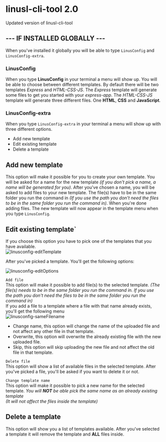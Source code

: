 # linusl-cli-tool 2.0
Updated version of linusl-cli-tool


## --- IF INSTALLED GLOBALLY --- 
When you've installed it globally you will be able to type ```LinusConfig``` and ```LinusConfig-extra```.

### LinusConfig
When you type **LinusConfig** in your terminal a menu will show up. You will be able to choose between different templates. By default there will be two templates *Express* and *HTML-CSS-JS*.
The *Express* template will generate some files to get you started with your *express-app*. 
The *HTML-CSS-JS* template will generate three different files. One **HTML**, **CSS** and **JavaScript**.

### LinusConfig-extra
When you type ```LinusConfig-extra``` in your terminal a menu will show up with three different options.
  - Add new template
  - Edit existing template
  - Delete a template
 
## Add new template <br/>
This option will make it possible for you to create your own template. You will be asked for a name for the new template *(if you don't pick a name, a name will be generated for you)*.
After you've chosen a name, you will be asked to add files to your new template. The file(s) have to be in the same folder you run the command in *(If you use the path you don't need the files to be in the same folder you run the command in)*.
When you're done adding files. The new template will now appear in the template menu when you type ```LinusConfig```.

## Edit existing template` <br/>
If you choose this option you have to pick one of the templates that you have available. <br/>
![linusconfig-editTemplate](https://user-images.githubusercontent.com/64322505/134517331-69529846-86d6-4779-99b7-29e36ea2fabf.png)


After you've picked a template.
You'll get the following options:

![linusconfig-editOptions](https://user-images.githubusercontent.com/64322505/134517349-9e5d114a-a719-4887-83a9-b5804df89769.png)


`Add file`\
This option will make it possible to add file(s) to the selected template. *(The file(s) needs to be in the same folder you run the command in. If you use the path you don't need the files to be in the same folder you run the command in)* <br/> If you add a file to a template where a file with that name already exists, you'll get the following menu\
![linusconfig-sameFilename](https://user-images.githubusercontent.com/64322505/134518998-1e7cbead-74bf-44e5-9603-30fb4ef1ac50.png)

  - Change name, this option will change the name of the uploaded file and not affect any other file in that template.
  - Overwrite, this option will overwrite the already existing file with the new uploaded file.
  - Skip, this option will skip uploading the new file and not affect the old file in that template.



`Delete file`\
This option will show a list of available files in the selected template.
After you've picked a file, you'll be asked if you want to delete it or not.

`Change template name`\
This option will make it possible to pick a new name for the selected template.
*You will **NOT** be able pick the same name as an already existing template* <br/>
*(It will not affect the files inside the template)*

## Delete a template
This option will show you a list of templates available. After you've selected a template it will remove the template and **ALL** files inside.


